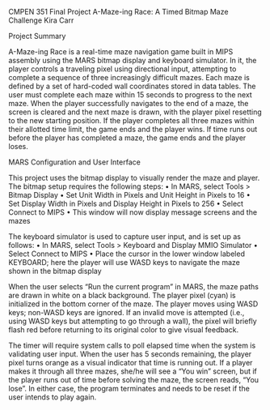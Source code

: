 CMPEN 351 Final Project A-Maze-ing Race: A Timed Bitmap Maze Challenge Kira Carr

Project Summary

A-Maze-ing Race is a real-time maze navigation game built in MIPS assembly using the MARS bitmap display and keyboard simulator. In it, the player controls a traveling pixel using directional input, attempting to complete a sequence of three increasingly difficult mazes. Each maze is defined by a set of hard-coded wall coordinates stored in data tables. The user must complete each maze within 15 seconds to progress to the next maze. When the player successfully navigates to the end of a maze, the screen is cleared and the next maze is drawn, with the player pixel resetting to the new starting position. If the player completes all three mazes within their allotted time limit, the game ends and the player wins. If time runs out before the player has completed a maze, the game ends and the player loses.

MARS Configuration and User Interface

This project uses the bitmap display to visually render the maze and player. The bitmap setup requires the following steps: 
• In MARS, select Tools > Bitmap Display 
• Set Unit Width in Pixels and Unit Height in Pixels to 16 
• Set Display Width in Pixels and Display Height in Pixels to 256 
• Select Connect to MIPS 
• This window will now display message screens and the mazes

The keyboard simulator is used to capture user input, and is set up as follows: 
• In MARS, select Tools > Keyboard and Display MMIO Simulator 
• Select Connect to MIPS 
• Place the cursor in the lower window labeled KEYBOARD; here the player will use WASD keys to navigate the maze shown in the bitmap display

When the user selects “Run the current program” in MARS, the maze paths are drawn in white on a black background. The player pixel (cyan) is initialized in the bottom corner of the maze. The player moves using WASD keys; non-WASD keys are ignored. If an invalid move is attempted (i.e., using WASD keys but attempting to go through a wall), the pixel will briefly flash red before returning to its original color to give visual feedback.

The timer will require system calls to poll elapsed time when the system is validating user input. When the user has 5 seconds remaining, the player pixel turns orange as a visual indicator that time is running out. If a player makes it through all three mazes, she/he will see a “You win” screen, but if the player runs out of time before solving the maze, the screen reads, “You lose”. In either case, the program terminates and needs to be reset if the user intends to play again.
